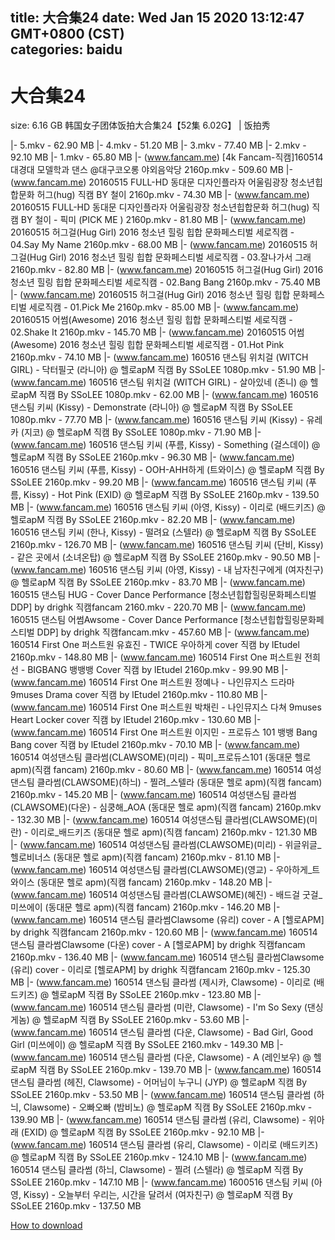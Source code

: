 
title: 大合集24
date: Wed Jan 15 2020 13:12:47 GMT+0800 (CST)    
categories: baidu
---

# 大合集24
size: 6.16 GB
 韩国女子团体饭拍大合集24【52集 6.02G】 | 饭拍秀
 
|- 5.mkv - 62.90 MB
|- 4.mkv - 51.20 MB
|- 3.mkv - 77.40 MB
|- 2.mkv - 92.10 MB
|- 1.mkv - 65.80 MB
|- (www.fancam.me) [4k Fancam-직캠]160514 대경대 모델학과 댄스 @대구코오롱 야외음악당 2160p.mkv - 509.60 MB
|- (www.fancam.me) 20160515 FULL-HD 동대문 디자인플라자 어울림광장 청소년힙합문화 허그(hug) 직캠 BY 철이 2160p.mkv - 74.30 MB
|- (www.fancam.me) 20160515 FULL-HD 동대문 디자인플라자 어울림광장 청소년힙합문화 허그(hug) 직캠 BY 철이 - 픽미 (PICK ME ) 2160p.mkv - 81.80 MB
|- (www.fancam.me) 20160515 허그걸(Hug Girl) 2016 청소년 힐링 힙합 문화페스티벌 세로직캠 - 04.Say My Name 2160p.mkv - 68.00 MB
|- (www.fancam.me) 20160515 허그걸(Hug Girl) 2016 청소년 힐링 힙합 문화페스티벌 세로직캠 - 03.잘나가서 그래 2160p.mkv - 82.80 MB
|- (www.fancam.me) 20160515 허그걸(Hug Girl) 2016 청소년 힐링 힙합 문화페스티벌 세로직캠 - 02.Bang Bang 2160p.mkv - 75.40 MB
|- (www.fancam.me) 20160515 허그걸(Hug Girl) 2016 청소년 힐링 힙합 문화페스티벌 세로직캠 - 01.Pick Me 2160p.mkv - 85.00 MB
|- (www.fancam.me) 20160515 어썸(Awesome) 2016 청소년 힐링 힙합 문화페스티벌 세로직캠 - 02.Shake It 2160p.mkv - 145.70 MB
|- (www.fancam.me) 20160515 어썸(Awesome) 2016 청소년 힐링 힙합 문화페스티벌 세로직캠 - 01.Hot Pink 2160p.mkv - 74.10 MB
|- (www.fancam.me) 160516 댄스팀 위치걸 (WITCH GIRL) - 닥터필굿 (라니아) @ 헬로apM 직캠 By SSoLEE 1080p.mkv - 51.90 MB
|- (www.fancam.me) 160516 댄스팀 위치걸 (WITCH GIRL) - 살아있네 (존니) @ 헬로apM 직캠 By SSoLEE 1080p.mkv - 62.00 MB
|- (www.fancam.me) 160516 댄스팀 키씨 (Kissy) - Demonstrate (라니아) @ 헬로apM 직캠 By SSoLEE 1080p.mkv - 77.70 MB
|- (www.fancam.me) 160516 댄스팀 키씨 (Kissy) - 유레카 (지코) @ 헬로apM 직캠 By SSoLEE 1080p.mkv - 71.90 MB
|- (www.fancam.me) 160516 댄스팀 키씨 (푸름, Kissy) - Something (걸스데이) @ 헬로apM 직캠 By SSoLEE 2160p.mkv - 96.30 MB
|- (www.fancam.me) 160516 댄스팀 키씨 (푸름, Kissy) - OOH-AHH하게 (트와이스) @ 헬로apM 직캠 By SSoLEE 2160p.mkv - 99.20 MB
|- (www.fancam.me) 160516 댄스팀 키씨 (푸름, Kissy) - Hot Pink (EXID) @ 헬로apM 직캠 By SSoLEE 2160p.mkv - 139.50 MB
|- (www.fancam.me) 160516 댄스팀 키씨 (아영, Kissy) - 이리로 (배드키즈) @헬로apM 직캠 By SSoLEE 2160p.mkv - 82.20 MB
|- (www.fancam.me) 160516 댄스팀 키씨 (한나, Kissy) - 떨려요 (스텔라) @ 헬로apM 직캠 By SSoLEE 2160p.mkv - 126.70 MB
|- (www.fancam.me) 160516 댄스팀 키씨 (단비, Kissy) - 같은 곳에서 (소녀온탑) @ 헬로apM 직캠 By SSoLEE 2160p.mkv - 90.50 MB
|- (www.fancam.me) 160516 댄스팀 키씨 (아영, Kissy) - 내 남자친구에게 (여자친구) @ 헬로apM 직캠 By SSoLEE 2160p.mkv - 83.70 MB
|- (www.fancam.me) 160515 댄스팀 HUG - Cover Dance Performance [청소년힙합힐링문화페스티벌 DDP] by drighk 직캠fancam 2160.mkv - 220.70 MB
|- (www.fancam.me) 160515 댄스팀 어썸Awsome - Cover Dance Performance [청소년힙합힐링문화페스티벌 DDP] by drighk 직캠fancam.mkv - 457.60 MB
|- (www.fancam.me) 160514 First One 퍼스트원 유효진 - TWICE 우아하게 cover 직캠 by lEtudel 2160p.mkv - 148.80 MB
|- (www.fancam.me) 160514 First One 퍼스트원 전희선 - BIGBANG 뱅뱅뱅 Cover 직캠 by lEtudel 2160p.mkv - 99.90 MB
|- (www.fancam.me) 160514 First One 퍼스트원 정예나 - 나인뮤지스 드라마 9muses Drama cover 직캠 by lEtudel 2160p.mkv - 110.80 MB
|- (www.fancam.me) 160514 First One 퍼스트원 박채린 - 나인뮤지스 다쳐 9muses Heart Locker cover 직캠 by lEtudel 2160p.mkv - 130.60 MB
|- (www.fancam.me) 160514 First One 퍼스트원 이지민 - 프로듀스 101 뱅뱅 Bang Bang cover 직캠 by lEtudel 2160p.mkv - 70.10 MB
|- (www.fancam.me) 160514 여성댄스팀 클라썸(CLAWSOME)(미리) - 픽미_프로듀스101 (동대문 헬로 apm)(직캠 fancam) 2160p.mkv - 80.60 MB
|- (www.fancam.me) 160514 여성댄스팀 클라썸(CLAWSOME)(하늬) - 찔려_스텔라 (동대문 헬로 apm)(직캠 fancam) 2160p.mkv - 145.20 MB
|- (www.fancam.me) 160514 여성댄스팀 클라썸(CLAWSOME)(다운) - 심쿵해_AOA (동대문 헬로 apm)(직캠 fancam) 2160p.mkv - 132.30 MB
|- (www.fancam.me) 160514 여성댄스팀 클라썸(CLAWSOME)(미란) - 이리로_배드키즈 (동대문 헬로 apm)(직캠 fancam) 2160p.mkv - 121.30 MB
|- (www.fancam.me) 160514 여성댄스팀 클라썸(CLAWSOME)(미리) - 위글위글_헬로비너스 (동대문 헬로 apm)(직캠 fancam) 2160p.mkv - 81.10 MB
|- (www.fancam.me) 160514 여성댄스팀 클라썸(CLAWSOME)(영교) - 우아하게_트와이스 (동대문 헬로 apm)(직캠 fancam) 2160p.mkv - 148.20 MB
|- (www.fancam.me) 160514 여성댄스팀 클라썸(CLAWSOME)(혜진) - 배드걸 굿걸_미쓰에이 (동대문 헬로 apm)(직캠 fancam) 2160p.mkv - 146.20 MB
|- (www.fancam.me) 160514 댄스팀 클라썸Clawsome (유리) cover - A [헬로APM] by drighk 직캠fancam 2160p.mkv - 120.60 MB
|- (www.fancam.me) 160514 댄스팀 클라썸Clawsome (다운) cover - A [헬로APM] by drighk 직캠fancam 2160p.mkv - 136.40 MB
|- (www.fancam.me) 160514 댄스팀 클라썸Clawsome (유리) cover - 이리로 [헬로APM] by drighk 직캠fancam 2160p.mkv - 125.30 MB
|- (www.fancam.me) 160514 댄스팀 클라썸 (제시카, Clawsome) - 이리로 (배드키즈) @ 헬로apM 직캠 By SSoLEE 2160p.mkv - 123.80 MB
|- (www.fancam.me) 160514 댄스팀 클라썸 (미란, Clawsome) - I'm So Sexy (댄싱게놈) @ 헬로apM 직캠 By SSoLEE 2160p.mkv - 53.60 MB
|- (www.fancam.me) 160514 댄스팀 클라썸 (다운, Clawsome) - Bad Girl, Good Girl (미쓰에이) @ 헬로apM 직캠 By SSoLEE 2160.mkv - 149.30 MB
|- (www.fancam.me) 160514 댄스팀 클라썸 (다운, Clawsome) - A (레인보우) @ 헬로apM 직캠 By SSoLEE 2160p.mkv - 139.70 MB
|- (www.fancam.me) 160514 댄스팀 클라썸 (헤진, Clawsome) - 어머님이 누구니 (JYP) @ 헬로apM 직캠 By SSoLEE 2160p.mkv - 53.50 MB
|- (www.fancam.me) 160514 댄스팀 클라썸 (하늬, Clawsome) - 오빠오빠 (밤비노) @ 헬로apM 직캠 By SSoLEE 2160p.mkv - 139.90 MB
|- (www.fancam.me) 160514 댄스팀 클라썸 (유리, Clawsome) - 위아래 (EXID) @ 헬로apM 직캠 By SSoLEE 2160p.mkv - 92.10 MB
|- (www.fancam.me) 160514 댄스팀 클라썸 (유리, Clawsome) - 이리로 (배드키즈) @ 헬로apM 직캠 By SSoLEE 2160p.mkv - 124.10 MB
|- (www.fancam.me) 160514 댄스팀 클라썸 (하늬, Clawsome) - 찔려 (스텔라) @ 헬로apM 직캠 By SSoLEE 2160p.mkv - 147.10 MB
|- (www.fancam.me) 1600516 댄스팀 키씨 (아영, Kissy) - 오늘부터 우리는, 시간을 달려서 (여자친구) @ 헬로apM 직캠 By SSoLEE 2160p.mkv - 137.50 MB

[How to download](https://bpcam.bemobtrk.com/go/2ceec3aa-1ca2-46d6-b9ff-aaa5c184517c?jno=121)